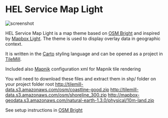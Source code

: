 HEL Service Map Light
==========

![screenshot](https://raw.githubusercontent.com/terotic/hel-service-map-light/master/screenshot.png)

HEL Service Map Light is a map theme based on [OSM Bright][] and inspired by [Mapbox Light][]. 
The theme is used to display overlay data in geographic context.

It is written in the [Carto][] styling language
and can be opened as a project in [TileMill][].

Included also [Mapnik][] configuration xml for Mapnik tile rendering


[Carto]: http://github.com/mapbox/carto/
[TileMill]: http://tilemill.com/
[Mapbox Light]: https://www.mapbox.com/maps/light-dark/
[OSM Bright]: https://github.com/mapbox/osm-bright
[Mapnik]: https://github.com/mapnik/mapnik

You will need to download these files and extract them in shp/ folder on your project folder root
    http://tilemill-data.s3.amazonaws.com/osm/coastline-good.zip
    http://tilemill-data.s3.amazonaws.com/osm/shoreline_300.zip
    http://mapbox-geodata.s3.amazonaws.com/natural-earth-1.3.0/physical/10m-land.zip

See setup instructions in [OSM Bright][]